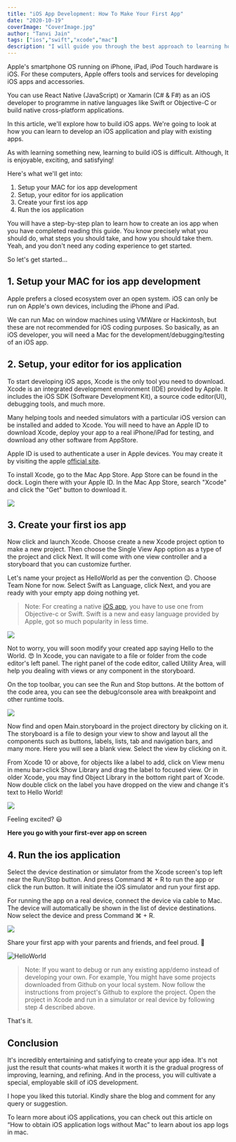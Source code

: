 ```yaml
---
title: "iOS App Development: How To Make Your First App"
date: "2020-10-19"
coverImage: "CoverImage.jpg"
author: "Tanvi Jain"
tags: ["ios","swift","xcode","mac"]
description: "I will guide you through the best approach to learning how to develop iOS apps in this post, so you can build and publish your own iOS apps from scratch."
---
```


Apple's smartphone OS running on iPhone, iPad, iPod Touch hardware is iOS. For these computers, Apple offers tools and services for developing iOS apps and accessories.

You can use React Native (JavaScript) or Xamarin (C# & F#) as an iOS developer to programme in native languages like Swift or Objective-C or build native cross-platform applications.

In this article, we'll explore how to build iOS apps. We're going to look at how you can learn to develop an iOS application and play with existing apps.

As with learning something new, learning to build iOS is difficult. Although, It is enjoyable, exciting, and satisfying!

Here's what we'll get into:

1. Setup your MAC for ios app development
2. Setup, your editor for ios application
3. Create your first ios app
4. Run the ios application

You will have a step-by-step plan to learn how to create an ios app when you have completed reading this guide. You know precisely what you should do, what steps you should take, and how you should take them. Yeah, and you don't need any coding experience to get started.

So let's get started...

## 1. Setup your MAC for ios app development

Apple prefers a closed ecosystem over an open system. iOS can only be run on Apple's own devices, including the iPhone and iPad.

We can run Mac on window machines using VMWare or Hackintosh, but these are not recommended for iOS coding purposes.
So basically, as an iOS developer, you will need a Mac for the development/debugging/testing of an iOS app.

## 2. Setup, your editor for ios application

To start developing iOS apps, Xcode is the only tool you need to download. Xcode is an integrated development environment (IDE) provided by Apple. It includes the iOS SDK (Software Development Kit), a source code editor(UI), debugging tools, and much more.

Many helping tools and needed simulators with a particular iOS version can be installed and added to Xcode.
You will need to have an Apple ID to download Xcode, deploy your app to a real iPhone/iPad for testing, and download any other software from AppStore.

Apple ID is used to authenticate a user in Apple devices. You may create it by visiting the apple [official site](https://appleid.apple.com/account#!&page=create).

To install Xcode, go to the Mac App Store. App Store can be found in the dock. Login there with your Apple ID. In the Mac App Store, search "Xcode" and click the "Get" button to download it.

![](Imag1.jpg)

## 3. Create your first ios app
Now click and launch Xcode. Choose create a new Xcode project option to make a new project. Then choose the Single View App option as a type of the project and click Next. It will come with one view controller and a storyboard that you can customize further.

Let's name your project as HelloWorld as per the convention 😉. Choose Team None for now. Select Swift as Language, click Next, and you are ready with your empty app doing nothing yet.

> Note: For creating a native [iOS app](https://www.loginradius.com/blog/engineering/secure-enclave-ios-app/), you have to use one from Objective-c or Swift. Swift is a new and easy language provided by Apple, got so much popularity in less time.

![](Image2.jpg)

Not to worry, you will soon modify your created app saying Hello to the World. 😍
In Xcode, you can navigate to a file or folder from the code editor's left panel. The right panel of the code editor, called Utility Area, will help you dealing with views or any component in the storyboard.

On the top toolbar, you can see the Run and Stop buttons. At the bottom of the code area, you can see the debug/console area with breakpoint and other runtime tools.

![](Image6.jpg)

Now find and open Main.storyboard in the project directory by clicking on it. The storyboard is a file to design your view to show and layout all the components such as buttons, labels, lists, tab and navigation bars, and many more. Here you will see a blank view. Select the view by clicking on it. 

From Xcode 10 or above, for objects like a label to add, click on View menu in menu bar>click Show Library and drag the label to focused view. Or in older Xcode, you may find Object Library in the bottom right part of Xcode. Now double click on the label you have dropped on the view and change it's text to Hello World!

![](Image3.jpg)

Feeling excited? 😃

**Here you go with your first-ever app on screen**

## 4. Run the ios application

Select the device destination or simulator from the Xcode screen's top left near the Run/Stop button. And press Command ⌘ + R to run the app or click the run button. It will initiate the iOS simulator and run your first app.

For running the app on a real device, connect the device via cable to Mac. The device will automatically be shown in the list of device destinations. Now select the device and press Command ⌘ + R.

![](Image4.jpg)


Share your first app with your parents and friends, and feel proud. 👏 

![HelloWorld](hello_word.png)

> Note: If you want to debug or run any existing app/demo instead of developing your own. For example, You might have some projects downloaded from Github on your local system. Now follow the instructions from project's Github to explore the project. 
> Open the project in Xcode and run in a simulator or real device by following step 4 described above.

That's it. 

## Conclusion

It's incredibly entertaining and satisfying to create your app idea. It's not just the result that counts-what makes it worth it is the gradual progress of improving, learning, and refining. And in the process, you will cultivate a special, employable skill of iOS development.

I hope you liked this tutorial. Kindly share the blog and comment for any query or suggestion. 

To learn more about iOS applications, you can check out this article on “How to obtain iOS application logs without Mac” to learn about ios app logs in mac.